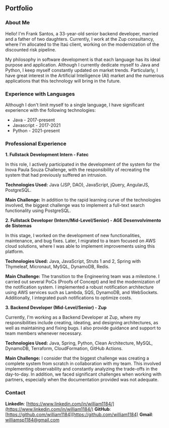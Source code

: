 ## Portfolio

### About Me

Hello! I'm Frank Santos, a 33-year-old senior backend developer, married and a father of two daughters. Currently, I work at the Zup consultancy, where I'm allocated to the Itaú client, working on the modernization of the discounted risk pipeline.

My philosophy in software development is that each language has its ideal purpose and application. Although I currently dedicate myself to Java and Python, I keep myself constantly updated on market trends. Particularly, I have great interest in the Artificial Intelligence (AI) market and the numerous applications that this technology will bring in the future.

### Experience with Languages

Although I don't limit myself to a single language, I have significant experience with the following technologies:

-   Java - 2017-present
-   Javascript - 2017-2021
-   Python - 2021-present

### Professional Experience

**1. Fullstack Development Intern - Fatec**

In this role, I actively participated in the development of the system for the Inova Paula Souza Challenge, with the responsibility of recreating the system that had previously suffered an intrusion.

**Technologies Used:** Java (JSP, DAO), JavaScript, jQuery, AngularJS, PostgreSQL.

**Main Challenge:** In addition to the rapid learning curve of the technologies involved, the biggest challenge was to implement a full-text search functionality using PostgreSQL.

**2. Fullstack Developer (Intern/Mid-Level/Senior) - AGE Desenvolvimento de Sistemas**

In this stage, I worked on the development of new functionalities, maintenance, and bug fixes. Later, I migrated to a team focused on AWS cloud solutions, where I was able to implement improvements using this platform.

**Technologies Used:** Java, JavaScript, Struts 1 and 2, Spring with Thymeleaf, Micronaut, MySQL, DynamoDB, Redis.

**Main Challenge:** The transition to the Engineering team was a milestone. I carried out several PoCs (Proofs of Concept) and led the modernization of the notification system. I implemented a robust notification architecture using AWS services such as Lambda, SQS, DynamoDB, and WebSockets. Additionally, I integrated push notifications to optimize costs.

**3. Backend Developer (Mid-Level/Senior) - Zup**

Currently, I'm working as a Backend Developer at Zup, where my responsibilities include creating, ideating, and designing architectures, as well as maintaining and fixing bugs. I also provide guidance and support to team members whenever necessary.

**Technologies Used:** Java, Spring, Python, Clean Architecture, MySQL, DynamoDB, Terraform, CloudFormation, GitHub Actions.

**Main Challenge:** I consider that the biggest challenge was creating a complete system from scratch in collaboration with my team. This involved implementing observability and constantly analyzing the trade-offs in the day-to-day. In addition, we faced significant challenges when working with partners, especially when the documentation provided was not adequate.

### Contact

**LinkedIn**: [https://www.linkedin.com/in/william1184/](https://www.linkedin.com/in/william1184/)
**GitHub**: [https://github.com/william1184](https://github.com/william1184)
**Gmail**: [williamsp1184@gmail.com](mailto:williamsp1184@gmail.com)